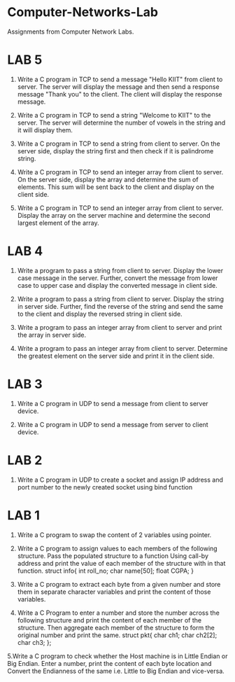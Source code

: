 # Computer-Networks-Lab
Assignments from Computer Network Labs. 


# LAB 5

1. Write a C program in TCP to send a message "Hello KIIT" from client to server. The server will display the message and then send a response message "Thank you" to the client. The client will display the response message.

2. Write a C program in TCP to send a string "Welcome to KIIT" to the server. The server will determine the number of vowels in the string and it will display them.

3. Write a C program in TCP to send a string from client to server. On the server side, display the string first and then check if it is palindrome string.

4. Write a C program in TCP to send an integer array from client to server. On the server side, display the array and determine the sum of elements. This sum will be sent back to the client and display on the client side.

5. Write a C program in TCP to send an integer array from client to server. Display the array on the server machine and determine the second largest element of the array.

# LAB 4

1. Write a program to pass a string from client to server. Display the lower case message in the server. Further, convert the message from lower case to upper case and display the converted message in client side.

2. Write a program to pass a string from client to server. Display the string in server side. Further, find the reverse of the string and send the same to the client and display the  reversed string in client side.

3. Write a program to pass an integer array from client to server and print the array in server side.

4. Write a program to pass an integer array from client to server. Determine the greatest element on the server side and print it in the client side.

# LAB 3

1. Write a C program in UDP to send a message from client to server device.

2. Write a C program in UDP to send a message from server to client device.

# LAB 2

1. Write a C program in UDP to create a socket and assign IP address and port number to the newly created socket using bind function

# LAB 1

1. Write a C program to swap the content of 2 variables using pointer.

2. Write a C program to assign values to each members of the following structure. Pass the populated structure to a function Using call-by address and print the value of each member of the structure with in that function.
struct info{
int roll_no;
char name[50];
float CGPA;
}

3. Write a C program to extract each byte from a given number and store them in separate character variables and print the content of those variables.

4. Write a C Program to enter a number and store the number across the following structure and print the content of each member of the structure. Then aggregate each member of the structure to form the original number and print the same.
struct pkt{
char ch1;
char ch2[2];
char ch3;
};

5.Write a C program to check whether the Host machine is in Little Endian or Big Endian. Enter a number, print the content of each byte location and Convert the Endianness of the same i.e. Little to Big Endian and vice-versa.
